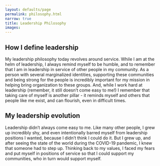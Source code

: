 ```yaml
---
layout: defaults/page
permalink: philosophy.html
narrow: true
title: Leadership Philosophy
images:
---
```


## How I define leadership

My leadership philosophy today revolves around service. While I am at the helm of leadership, I always remind myself to be humble, and to remember that I am in leadership in service of other people in my community. As a person with several marginalized identities, supporting these communities and being strong for the people is incredibly important for my mission in helping bring organization to these groups. And, while I work hard at leadership (remember, it still doesn’t come easy to me!) I remember that taking care of myself is another pillar - it reminds myself and others that people like me exist, and can flourish, even in difficult times. 

## My leadership evolution

Leadership didn’t always come easy to me. Like many other people, I grew up incredibly shy, and even intentionally barred myself from leadership positions I wanted, because I didn’t think I could do it. But I grew up, and after seeing the state of the world during the COVID-19 pandemic, I knew that someone had to step up. Thinking back to my values, I faced my fears and put myself in positions of service so that I could support my communities, who in turn would support myself.
